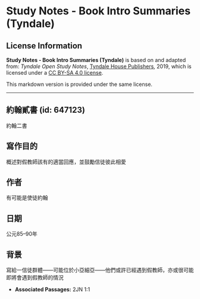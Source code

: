 # Study Notes - Book Intro Summaries (Tyndale)

## License Information

**Study Notes - Book Intro Summaries (Tyndale)** is based on and adapted from: _Tyndale Open Study Notes_, [Tyndale House Publishers](https://tyndaleopenresources.com/), 2019, which is licensed under a [CC BY-SA 4.0 license](https://creativecommons.org/licenses/by-sa/4.0/legalcode.en).

This markdown version is provided under the same license.



--------------------------------

## 約翰貳書 (id: 647123)

約翰二書

寫作目的
----

概述對假教師該有的適當回應，並鼓勵信徒彼此相愛

作者
--

有可能是使徒約翰

日期
--

公元85–90年

背景
--

寫給一信徒群體——可能位於小亞細亞——他們或許已經遇到假教師，亦或很可能即將會遇到假教師的情況

* **Associated Passages:** 2JN 1:1

